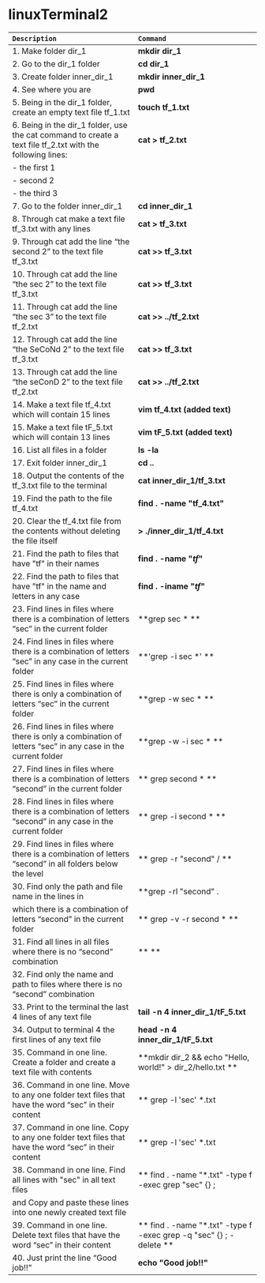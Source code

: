 # linuxTerminal2

| `Description` | `Command` |
| :---        |  :---  |
| 1. Make folder dir_1 | **mkdir dir_1** |
| 2. Go to the dir_1 folder | **cd dir_1** |
| 3. Create folder inner_dir_1 | **mkdir inner_dir_1** |
| 4. See where you are | **pwd** |
| 5. Being in the dir_1 folder, create an empty text file tf_1.txt | **touch tf_1.txt** |
| 6. Being in the dir_1 folder, use the cat command to create a text file tf_2.txt with the following lines: | **cat > tf_2.txt** |
|- the first 1 |  |
|- second 2 |  |
|- the third 3 |  |
| 7. Go to the folder inner_dir_1 | **cd inner_dir_1** |
| 8. Through cat make a text file tf_3.txt with any lines | **cat > tf_3.txt** |
| 9. Through cat add the line “the second 2” to the text file tf_3.txt | **cat >> tf_3.txt** |
| 10. Through cat add the line “the sec 2” to the text file tf_3.txt | **cat >> tf_3.txt** |
| 11. Through cat add the line “the sec 3” to the text file tf_2.txt | **cat >> ../tf_2.txt** |
| 12. Through cat add the line “the SeCoNd 2” to the text file tf_3.txt | **cat >> tf_3.txt** |
| 13. Through cat add the line “the seConD 2” to the text file tf_2.txt | **cat >> ../tf_2.txt** |
| 14. Make a text file tf_4.txt which will contain 15 lines | **vim tf_4.txt (added text)** |
| 15. Make a text file tF_5.txt which will contain 13 lines | **vim tF_5.txt (added text)** |
| 16. List all files in a folder | **ls -la** |
| 17. Exit folder inner_dir_1 | **cd ..** |
| 18. Output the contents of the tf_3.txt file to the terminal | **cat inner_dir_1/tf_3.txt** |
| 19. Find the path to the file tf_4.txt | **find . -name "tf_4.txt"** |
| 20. Clear the tf_4.txt file from the contents without deleting the file itself | **> ./inner_dir_1/tf_4.txt** |
| 21. Find the path to files that have "tf" in their names | **find . -name "*tf*"** |
| 22. Find the path to files that have "tf" in the name and letters in any case | **find . -iname "*tf*"** |
| 23. Find lines in files where there is a combination of letters “sec” in the current folder | **grep sec * ** |
| 24. Find lines in files where there is a combination of letters “sec” in any case in the current folder | **'grep -i sec *' ** |
| 25. Find lines in files where there is only a combination of letters “sec” in the current folder | **grep -w sec * ** |
| 26. Find lines in files where there is only a combination of letters “sec” in any case in the current folder | **grep -w -i sec * ** |
| 27. Find lines in files where there is a combination of letters “second” in the current folder | ** grep second * ** |
| 28. Find lines in files where there is a combination of letters “second” in any case in the current folder | ** grep -i second * ** |
| 29. Find lines in files where there is a combination of letters “second” in all folders below the level | ** grep -r "second" / ** |
| 30. Find only the path and file name in the lines in | **grep -rl "second" . | cut -d '/' -f 2-** |
| which there is a combination of letters “second” in the current folder | ** grep -v -r second * ** |
| 31. Find all lines in all files where there is no “second” combination | **  ** |
| 32. Find only the name and path to files where there is no “second” combination | |
| 33. Print to the terminal the last 4 lines of any text file | **tail -n 4 inner_dir_1/tF_5.txt** |
| 34. Output to terminal 4 the first lines of any text file | **head -n 4 inner_dir_1/tF_5.txt** |
| 35. Command in one line. Create a folder and create a text file with contents | **mkdir dir_2 && echo "Hello, world!" > dir_2/hello.txt ** |
| 36. Command in one line. Move to any one folder text files that have the word “sec” in their content | ** grep -l 'sec' *.txt | xargs mv -t dir_2/ ** |
| 37. Command in one line. Copy to any one folder text files that have the word “sec” in their content | ** grep -l 'sec' *.txt | xargs cp -t dir_2/ ** |
| 38. Command in one line. Find all lines with "sec" in all text files | ** find . -name "*.txt" -type f -exec grep "sec" {} \; | cat > new_file.txt ** |
| and Copy and paste these lines into one newly created text file | |
| 39. Command in one line. Delete text files that have the word “sec” in their content | ** find . -name "*.txt" -type f -exec grep -q "sec" {} \; -delete ** |
| 40. Just print the line “Good job!!” | **echo "Good job!!"** |
